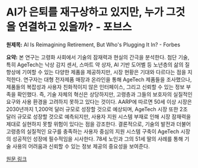 # AI가 은퇴를 재구상하고 있지만, 누가 그것을 연결하고 있을까? - 포브스

**원제목:** AI Is Reimagining Retirement, But Who's Plugging It In? - Forbes

**요약:** 본 연구는 고령화 사회에서 기술의 잠재력과 현실의 간극을 분석한다.  첨단 기술, 특히 AgeTech는 낙상 감지 센서, 스마트 약 상자, AI 기반 도어벨 등 노년층의 삶의 질 향상에 기여할 수 있는 다양한 제품을 제공하지만, 시장 현황은 기대와 다르다는 점을 지적한다.  연구자는 대형 전자제품 매장과 온라인을 통해 AgeTech 제품들을 조사했으나, 제품들의 복잡성과 사용자 친화적이지 않은 인터페이스, 그리고 신뢰할 수 있는 정보 부족을 확인했다.  즉, 기술 자체의 혁신은 상당하지만, 고령층과 그들의 보호자의 실질적인 요구와 사용 환경을 고려하지 못하고 있다는 것이다.  AARP에 따르면 50세 이상 시장은 2030년까지 1,200억 달러 규모로 성장할 것으로 예상되며, AgeTech 시장 또한 2조 달러 규모로 성장할 것으로 예측되지만, 사용자 지원 시스템 부재로 인해 시장 잠재력을 제대로 실현하지 못할 위험이 있다는 점을 강조한다.  결론적으로, 기술의 발전과 더불어 고령층의 실질적인 요구를 충족하는 사용자 중심의 지원 시스템 구축이 AgeTech 시장의 성공적인 성장에 필수적임을 시사한다.  78세 노인과 그의 51세 딸의 사례를 통해 기술 사용의 어려움과 신뢰할 수 있는 정보 제공의 중요성을 보여준다.

[원문 링크](https://www.forbes.com/sites/josephcoughlin/2025/07/21/ai-is-reimagining-retirement-but-whos-plugging-it-in/)
